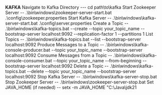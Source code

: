 **KAFKA**
Navigate to Kafka Directory --- cd path\to\kafka
Start Zookeeper Server -- .\bin\windows\zookeeper-server-start.bat .\config\zookeeper.properties
Start Kafka Server -- .\bin\windows\kafka-server-start.bat .\config\server.properties
Create a Topic -- .\bin\windows\kafka-topics.bat --create --topic your_topic_name --bootstrap-server localhost:9092 --replication-factor 1 --partitions 1
List Topics -- .\bin\windows\kafka-topics.bat --list --bootstrap-server localhost:9092
Produce Messages to a Topic -- .\bin\windows\kafka-console-producer.bat --topic your_topic_name --bootstrap-server localhost:9092
Consume Messages from a Topic -- .\bin\windows\kafka-console-consumer.bat --topic your_topic_name --from-beginning --bootstrap-server localhost:9092
Delete a Topic -- .\bin\windows\kafka-topics.bat --delete --topic your_topic_name --bootstrap-server localhost:9092
Stop Kafka Server -- .\bin\windows\kafka-server-stop.bat
Stop Zookeeper Server -- .\bin\windows\zookeeper-server-stop.bat
Set JAVA_HOME (if needed) -- setx -m JAVA_HOME "C:\Java\jdk21
